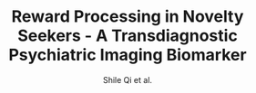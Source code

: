---
cat: gaia
subcat: platform
bestof: false
author: Shile Qi et al.
title: Reward Processing in Novelty Seekers - A Transdiagnostic Psychiatric Imaging Biomarker
journal: Biological Psychiatry
year: 2021
type: article
url: https -//www.sciencedirect.com/science/article/pii/S0006322321000780
doi: 10.1016/j.biopsych.2021.01.011
---